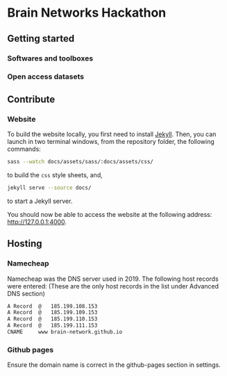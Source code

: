 # Brain Networks Hackathon

## Getting started

### Softwares and toolboxes

### Open access datasets

## Contribute

### Website

To build the website locally, you first need to install [Jekyll](https://jekyllrb.com/). Then, you can launch in two terminal windows, from the repository folder, the following commands:

```sh
sass --watch docs/assets/sass/:docs/assets/css/
```

to build the `css` style sheets, and,

```sh
jekyll serve --source docs/
```

to start a Jekyll server.

You should now be able to access the website at the following address: http://127.0.0.1:4000.

## Hosting

### Namecheap

Namecheap was the DNS server used in 2019. The following host records were entered: (These are the only host records in the list under Advanced DNS section)

```sh
A Record  @   185.199.108.153
A Record  @   185.199.109.153
A Record  @   185.199.110.153
A Record  @   185.199.111.153
CNAME     www brain-network.github.io
```

### Github pages

Ensure the domain name is correct in the github-pages section in settings.
